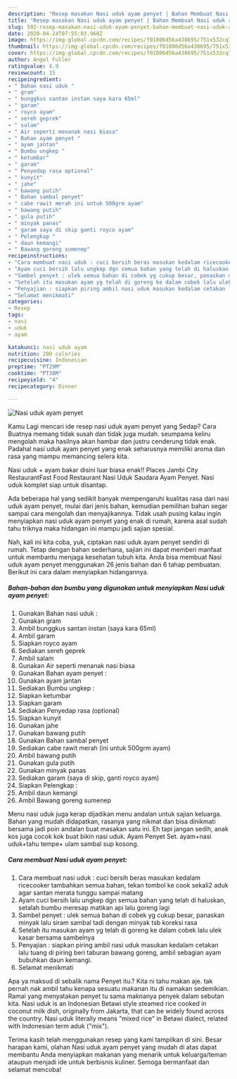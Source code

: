 ```yaml
---
description: "Resep masakan Nasi uduk ayam penyet | Bahan Membuat Nasi uduk ayam penyet Yang Enak Dan Mudah"
title: "Resep masakan Nasi uduk ayam penyet | Bahan Membuat Nasi uduk ayam penyet Yang Enak Dan Mudah"
slug: 592-resep-masakan-nasi-uduk-ayam-penyet-bahan-membuat-nasi-uduk-ayam-penyet-yang-enak-dan-mudah
date: 2020-04-24T07:55:03.960Z
image: https://img-global.cpcdn.com/recipes/f01806d56a438695/751x532cq70/nasi-uduk-ayam-penyet-foto-resep-utama.jpg
thumbnail: https://img-global.cpcdn.com/recipes/f01806d56a438695/751x532cq70/nasi-uduk-ayam-penyet-foto-resep-utama.jpg
cover: https://img-global.cpcdn.com/recipes/f01806d56a438695/751x532cq70/nasi-uduk-ayam-penyet-foto-resep-utama.jpg
author: Angel Fuller
ratingvalue: 4.9
reviewcount: 15
recipeingredient:
- " Bahan nasi uduk "
- " gram"
- " bunggkus santan instan saya kara 65ml"
- " garam"
- " royco ayam"
- " sereh geprek"
- " salam"
- " Air seperti menanak nasi biasa"
- " Bahan ayam penyet "
- " ayam jantan"
- " Bumbu ungkep "
- " ketumbar"
- " garam"
- " Penyedap rasa optional"
- " kunyit"
- " jahe"
- " bawang putih"
- " Bahan sambal penyet"
- " cabe rawit merah ini untuk 500grm ayam"
- " bawang putih"
- " gula putih"
- " minyak panas"
- " garam saya di skip ganti royco ayam"
- " Pelengkap "
- " daun kemangi"
- " Bawang goreng sumenep"
recipeinstructions:
- "Cara membuat nasi uduk : cuci bersih beras masukan kedalam ricecooker tambahkan semua bahan, tekan tombol ke cook sekali2 aduk agar santan merata tunggu sampai matang"
- "Ayam cuci bersih lalu ungkep dgn semua bahan yang telah di haluskan, setalah bumbu meresap matikan api lalu goreng lagi"
- "Sambel penyet : ulek semua bahan di cobek yg cukup besar, panaskan minyak lalu siram sambal tadi dengan minyak tsb koreksi rasa"
- "Setelah itu masukan ayam yg telah di goreng ke dalam cobek lalu ulek kasar bersama sambelnya"
- "Penyajian : siapkan piring ambil nasi uduk masukan kedalam cetakan lalu tuang di piring beri taburan bawang goreng, ambil sebagian ayam bubuhkan daun kemangi."
- "Selamat menikmati"
categories:
- Resep
tags:
- nasi
- uduk
- ayam

katakunci: nasi uduk ayam 
nutrition: 200 calories
recipecuisine: Indonesian
preptime: "PT29M"
cooktime: "PT38M"
recipeyield: "4"
recipecategory: Dinner

---
```



![Nasi uduk ayam penyet](https://img-global.cpcdn.com/recipes/f01806d56a438695/751x532cq70/nasi-uduk-ayam-penyet-foto-resep-utama.jpg)

Kamu Lagi mencari ide resep nasi uduk ayam penyet yang Sedap? Cara Buatnya memang tidak susah dan tidak juga mudah. seumpama keliru mengolah maka hasilnya akan hambar dan justru cenderung tidak enak. Padahal nasi uduk ayam penyet yang enak seharusnya memiliki aroma dan rasa yang mampu memancing selera kita.

Nasi uduk + ayam bakar disini luar biasa enak!! Places Jambi City RestaurantFast Food Restaurant Nasi Uduk Saudara Ayam Penyet. Nasi uduk komplet siap untuk disantap.

Ada beberapa hal yang sedikit banyak mempengaruhi kualitas rasa dari nasi uduk ayam penyet, mulai dari jenis bahan, kemudian pemilihan bahan segar sampai cara mengolah dan menyajikannya. Tidak usah pusing kalau ingin menyiapkan nasi uduk ayam penyet yang enak di rumah, karena asal sudah tahu triknya maka hidangan ini mampu jadi sajian spesial.


Nah, kali ini kita coba, yuk, ciptakan nasi uduk ayam penyet sendiri di rumah. Tetap dengan bahan sederhana, sajian ini dapat memberi manfaat untuk membantu menjaga kesehatan tubuh kita. Anda bisa membuat Nasi uduk ayam penyet menggunakan 26 jenis bahan dan 6 tahap pembuatan. Berikut ini cara dalam menyiapkan hidangannya.

<!--inarticleads1-->

##### Bahan-bahan dan bumbu yang digunakan untuk menyiapkan Nasi uduk ayam penyet:

1. Gunakan  Bahan nasi uduk :
1. Gunakan  gram
1. Ambil  bunggkus santan instan (saya kara 65ml)
1. Ambil  garam
1. Siapkan  royco ayam
1. Sediakan  sereh geprek
1. Ambil  salam
1. Gunakan  Air seperti menanak nasi biasa
1. Gunakan  Bahan ayam penyet :
1. Gunakan  ayam jantan
1. Sediakan  Bumbu ungkep :
1. Siapkan  ketumbar
1. Siapkan  garam
1. Sediakan  Penyedap rasa (optional)
1. Siapkan  kunyit
1. Gunakan  jahe
1. Gunakan  bawang putih
1. Gunakan  Bahan sambal penyet
1. Sediakan  cabe rawit merah (ini untuk 500grm ayam)
1. Ambil  bawang putih
1. Gunakan  gula putih
1. Gunakan  minyak panas
1. Sediakan  garam (saya di skip, ganti royco ayam)
1. Siapkan  Pelengkap :
1. Ambil  daun kemangi
1. Ambil  Bawang goreng sumenep


Menu nasi uduk juga kerap dijadikan menu andalan untuk sajian keluarga. Bahan yang mudah didapatkan, rasanya yang nikmat dan bisa dinikmati bersama jadi poin andalan buat masakan satu ini. Eh tapi jangan sedih, anak kos juga cocok kok buat bikin nasi uduk. Ayam Penyet Set. ayam+nasi uduk+tahu tempe+ ulam sambal sup kosong. 

<!--inarticleads2-->

##### Cara membuat Nasi uduk ayam penyet:

1. Cara membuat nasi uduk : cuci bersih beras masukan kedalam ricecooker tambahkan semua bahan, tekan tombol ke cook sekali2 aduk agar santan merata tunggu sampai matang
1. Ayam cuci bersih lalu ungkep dgn semua bahan yang telah di haluskan, setalah bumbu meresap matikan api lalu goreng lagi
1. Sambel penyet : ulek semua bahan di cobek yg cukup besar, panaskan minyak lalu siram sambal tadi dengan minyak tsb koreksi rasa
1. Setelah itu masukan ayam yg telah di goreng ke dalam cobek lalu ulek kasar bersama sambelnya
1. Penyajian : siapkan piring ambil nasi uduk masukan kedalam cetakan lalu tuang di piring beri taburan bawang goreng, ambil sebagian ayam bubuhkan daun kemangi.
1. Selamat menikmati


Apa ya maksud di sebalik nama Penyet itu.? Kita ni tahu makan aje. tak pernah nak ambil tahu kenapa sesuatu makanan itu di namakan sedemikian. Ramai yang menyatakan penyet tu sama maknanya penyek dalam sebutan kita. Nasi uduk is an Indonesian Betawi style steamed rice cooked in coconut milk dish, originally from Jakarta, that can be widely found across the country. Nasi uduk literally means &#34;mixed rice&#34; in Betawi dialect, related with Indonesian term aduk (&#34;mix&#34;). 

Terima kasih telah menggunakan resep yang kami tampilkan di sini. Besar harapan kami, olahan Nasi uduk ayam penyet yang mudah di atas dapat membantu Anda menyiapkan makanan yang menarik untuk keluarga/teman ataupun menjadi ide untuk berbisnis kuliner. Semoga bermanfaat dan selamat mencoba!
